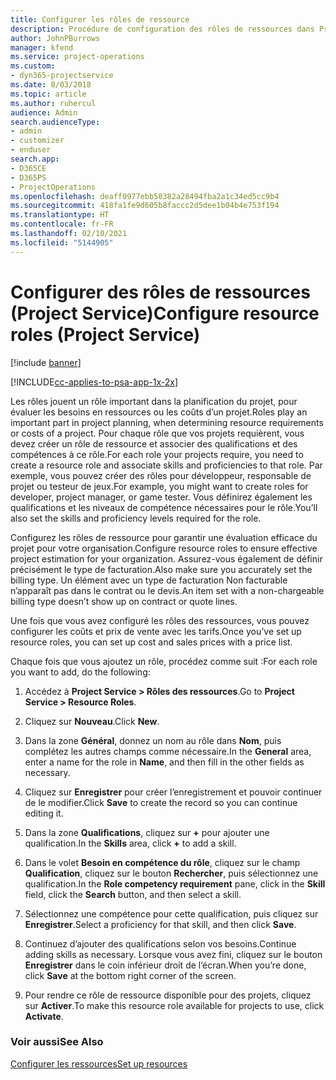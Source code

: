 ```yaml
---
title: Configurer les rôles de ressource
description: Procédure de configuration des rôles de ressources dans Project Service
author: JohnPBurrows
manager: kfend
ms.service: project-operations
ms.custom:
- dyn365-projectservice
ms.date: 8/03/2018
ms.topic: article
ms.author: ruhercul
audience: Admin
search.audienceType:
- admin
- customizer
- enduser
search.app:
- D365CE
- D365PS
- ProjectOperations
ms.openlocfilehash: deaff0977ebb50382a28494fba2a1c34ed5cc9b4
ms.sourcegitcommit: 418fa1fe9d605b8faccc2d5dee1b04b4e753f194
ms.translationtype: HT
ms.contentlocale: fr-FR
ms.lasthandoff: 02/10/2021
ms.locfileid: "5144905"
---
```

# <a name="configure-resource-roles-project-service"></a><span data-ttu-id="05203-103">Configurer des rôles de ressources (Project Service)</span><span class="sxs-lookup"><span data-stu-id="05203-103">Configure resource roles (Project Service)</span></span>

[!include [banner](../includes/psa-now-project-operations.md)]

[!INCLUDE[cc-applies-to-psa-app-1x-2x](../includes/cc-applies-to-psa-app-1x-2x.md)]

<span data-ttu-id="05203-104">Les rôles jouent un rôle important dans la planification du projet, pour évaluer les besoins en ressources ou les coûts d’un projet.</span><span class="sxs-lookup"><span data-stu-id="05203-104">Roles play an important part in project planning, when determining resource requirements or costs of a project.</span></span> <span data-ttu-id="05203-105">Pour chaque rôle que vos projets requièrent, vous devez créer un rôle de ressource et associer des qualifications et des compétences à ce rôle.</span><span class="sxs-lookup"><span data-stu-id="05203-105">For each role your projects require, you need to create a resource role and associate skills and proficiencies to that role.</span></span> <span data-ttu-id="05203-106">Par exemple, vous pouvez créer des rôles pour développeur, responsable de projet ou testeur de jeux.</span><span class="sxs-lookup"><span data-stu-id="05203-106">For example, you might want to create roles for developer, project manager, or game tester.</span></span> <span data-ttu-id="05203-107">Vous définirez également les qualifications et les niveaux de compétence nécessaires pour le rôle.</span><span class="sxs-lookup"><span data-stu-id="05203-107">You’ll also set the skills and proficiency levels required for the role.</span></span>  
  
 <span data-ttu-id="05203-108">Configurez les rôles de ressource pour garantir une évaluation efficace du projet pour votre organisation.</span><span class="sxs-lookup"><span data-stu-id="05203-108">Configure resource roles to ensure effective project estimation for your organization.</span></span>  <span data-ttu-id="05203-109">Assurez-vous également de définir précisément le type de facturation.</span><span class="sxs-lookup"><span data-stu-id="05203-109">Also make sure you accurately set the billing type.</span></span> <span data-ttu-id="05203-110">Un élément avec un type de facturation Non facturable n’apparaît pas dans le contrat ou le devis.</span><span class="sxs-lookup"><span data-stu-id="05203-110">An item set with a non-chargeable billing type doesn’t show up on contract or quote lines.</span></span>  
  
 <span data-ttu-id="05203-111">Une fois que vous avez configuré les rôles des ressources, vous pouvez configurer les coûts et prix de vente avec les tarifs.</span><span class="sxs-lookup"><span data-stu-id="05203-111">Once you’ve set up resource roles, you can set up cost and sales prices with a price list.</span></span>  
  
 <span data-ttu-id="05203-112">Chaque fois que vous ajoutez un rôle, procédez comme suit :</span><span class="sxs-lookup"><span data-stu-id="05203-112">For each role you want to add, do the following:</span></span>  
  
1.  <span data-ttu-id="05203-113">Accédez à **Project Service > Rôles des ressources**.</span><span class="sxs-lookup"><span data-stu-id="05203-113">Go to **Project Service > Resource Roles**.</span></span>  
  
2.  <span data-ttu-id="05203-114">Cliquez sur **Nouveau**.</span><span class="sxs-lookup"><span data-stu-id="05203-114">Click **New**.</span></span>  
  
3.  <span data-ttu-id="05203-115">Dans la zone **Général**, donnez un nom au rôle dans **Nom**, puis complétez les autres champs comme nécessaire.</span><span class="sxs-lookup"><span data-stu-id="05203-115">In the **General** area, enter a name for the role in **Name**, and then fill in the other fields as necessary.</span></span>  
  
4.  <span data-ttu-id="05203-116">Cliquez sur **Enregistrer** pour créer l’enregistrement et pouvoir continuer de le modifier.</span><span class="sxs-lookup"><span data-stu-id="05203-116">Click **Save** to create the record so you can continue editing it.</span></span>  
  
5.  <span data-ttu-id="05203-117">Dans la zone **Qualifications**, cliquez sur **+** pour ajouter une qualification.</span><span class="sxs-lookup"><span data-stu-id="05203-117">In the **Skills** area, click **+** to add a skill.</span></span>  
  
6.  <span data-ttu-id="05203-118">Dans le volet **Besoin en compétence du rôle**, cliquez sur le champ **Qualification**, cliquez sur le bouton **Rechercher**, puis sélectionnez une qualification.</span><span class="sxs-lookup"><span data-stu-id="05203-118">In the **Role competency requirement** pane, click in the **Skill** field, click the **Search** button, and then select a skill.</span></span>  
  
7.  <span data-ttu-id="05203-119">Sélectionnez une compétence pour cette qualification, puis cliquez sur **Enregistrer**.</span><span class="sxs-lookup"><span data-stu-id="05203-119">Select a proficiency for that skill, and then click **Save**.</span></span>  
  
8.  <span data-ttu-id="05203-120">Continuez d’ajouter des qualifications selon vos besoins.</span><span class="sxs-lookup"><span data-stu-id="05203-120">Continue adding skills as necessary.</span></span> <span data-ttu-id="05203-121">Lorsque vous avez fini, cliquez sur le bouton **Enregistrer** dans le coin inférieur droit de l’écran.</span><span class="sxs-lookup"><span data-stu-id="05203-121">When you’re done, click **Save** at the bottom right corner of the screen.</span></span>  
  
9. <span data-ttu-id="05203-122">Pour rendre ce rôle de ressource disponible pour des projets, cliquez sur **Activer**.</span><span class="sxs-lookup"><span data-stu-id="05203-122">To make this resource role available for projects to use, click **Activate**.</span></span>  
  
### <a name="see-also"></a><span data-ttu-id="05203-123">Voir aussi</span><span class="sxs-lookup"><span data-stu-id="05203-123">See Also</span></span>  
 [<span data-ttu-id="05203-124">Configurer les ressources</span><span class="sxs-lookup"><span data-stu-id="05203-124">Set up resources</span></span>](../psa/set-up-resources.md)
